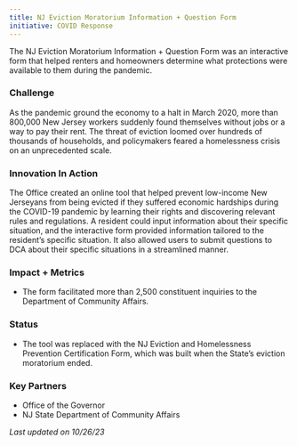```yaml
---
title: NJ Eviction Moratorium Information + Question Form
initiative: COVID Response
---
```


The NJ Eviction Moratorium Information + Question Form was an interactive form that helped renters and homeowners determine what protections were available to them during the pandemic.

### Challenge

As the pandemic ground the economy to a halt in March 2020, more than 800,000 New Jersey workers suddenly found themselves without jobs or a way to pay their rent. The threat of eviction loomed over hundreds of thousands of households, and policymakers feared a homelessness crisis on an unprecedented scale.

### Innovation In Action

The Office created an online tool that helped prevent low-income New Jerseyans from being evicted if they suffered economic hardships during the COVID-19 pandemic by learning their rights and discovering relevant rules and regulations. A resident could input information about their specific situation, and the interactive form provided information tailored to the resident’s specific situation. It also allowed users to submit questions to DCA about their specific situations in a streamlined manner.

### Impact + Metrics

-   The form facilitated more than 2,500 constituent inquiries to the Department of Community Affairs.

### Status

-   The tool was replaced with the NJ Eviction and Homelessness Prevention Certification Form, which was built when the State’s eviction moratorium ended.

### Key Partners

-   Office of the Governor
-   NJ State Department of Community Affairs

*Last updated on 10/26/23*